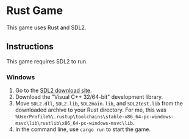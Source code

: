 # Rust Game
This game uses Rust and SDL2.

## Instructions
This game requires SDL2 to run.

### Windows
1. Go to the [SDL2 download site](https://www.libsdl.org/download-2.0.php).
2. Download the "Visual C++ 32/64-bit" development library.
3. Move `SDL2.dll`, `SDL2.lib`, `SDL2main.lib`, and `SDL2test.lib` from the downloaded archive to your Rust directory. For me, this was `%UserProfile%\.rustup\toolchains\stable-x86_64-pc-windows-msvc\lib\rustlib\x86_64-pc-windows-msvc\lib`.
4. In the command line, use `cargo run` to start the game.
